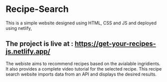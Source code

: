 # Recipe-Search
This is a simple website designed using HTML, CSS and JS and deployed using netlify,

## The project is live at : https://get-your-recipes-js.netlify.app/

The webiste aims to recommend recipes based on the avialable ingridients. It also provides a complete video tutorial for the selected recipe. 
This recipe search website imports data from an API and displays the desired results. 
